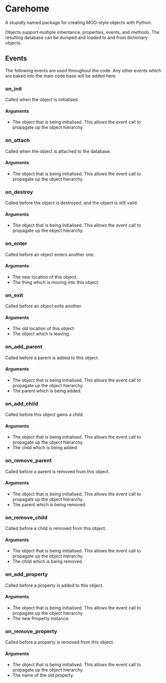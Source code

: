 # Carehome
A stupidly named package for creating MOO-style objects with Python.

Objects support multiple inheritance, properties, events, and methods. The
resulting database can be dumped and loaded to and from dictionary objects.

## Events
The following events are used throughout the code. Any other events which are
baked into the main code base will be added here.

### on_init
Called when the object is initialised.

#### Arguments
* The object that is being initialised. This allows the event call to propagate
up the object hierarchy.

### on_attach
Called when the object is attached to the database.

#### Arguments
* The object that is being initialised. This allows the event call to propagate
up the object hierarchy.

### on_destroy
Called before the object is destroyed, and the object is still valid.

#### Arguments
* The object that is being initialised. This allows the event call to propagate
up the object hierarchy.

### on_enter
Called before an object enters another one.

#### Arguments
* The new location of this object.
* The thing which is moving into this object.

### on_exit
Called before an object exits another.

#### Arguments
* The old location of this object.
* The object which is leaving.

### on_add_parent
Called before a parent is added to this object.

#### Arguments
* The object that is being initialised. This allows the event call to propagate
up the object hierarchy.
* The parent which is being added.

### on_add_child
Called before this object gains a child.

#### Arguments
* The object that is being initialised. This allows the event call to propagate
up the object hierarchy.
* The child which is being added.

### on_remove_parent
Called before a parent is removed from this object.

#### Arguments
* The object that is being initialised. This allows the event call to propagate
up the object hierarchy.
* The parent which is being removed.

### on_remove_child
Called before a child is removed from this object.

#### Arguments
* The object that is being initialised. This allows the event call to propagate
up the object hierarchy.
* The child which is being removed.

### on_add_property
Called before a property is added to this object.

#### Arguments
* The object that is being initialised. This allows the event call to propagate
up the object hierarchy.
* The new Property instance.

### on_remove_property
Called before a property is removed from this object.

#### Arguments
* The object that is being initialised. This allows the event call to propagate
up the object hierarchy.
* The name of the old property.

